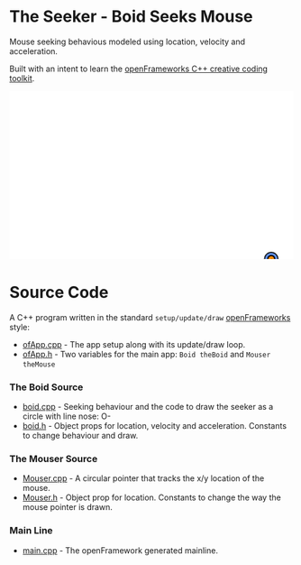 # The Seeker - Boid Seeks Mouse

Mouse seeking behavious modeled using location, velocity and acceleration. 

Built with an intent to learn the [openFrameworks C++ creative coding toolkit](https://openframeworks.cc/).

![SeekerBoid.exe Demo](seeker.gif)

# Source Code

A C++ program written in the standard `setup/update/draw` [openFrameworks](https://openframeworks.cc/) style:

* [ofApp.cpp](https://github.com/stungeye/Seeker-Boid-with-openFrameworks/blob/master/openFrameworksApp11/src/ofApp.cpp) - The app setup along with its update/draw loop.
* [ofApp.h](https://github.com/stungeye/Seeker-Boid-with-openFrameworks/blob/master/openFrameworksApp11/src/ofApp.h) - Two variables for the main app: `Boid theBoid` and `Mouser theMouse`

### The Boid Source

* [boid.cpp](https://github.com/stungeye/Seeker-Boid-with-openFrameworks/blob/master/openFrameworksApp11/src/boid.cpp) - Seeking behaviour and the code to draw the seeker as a circle with line nose: O- 
* [boid.h](https://github.com/stungeye/Seeker-Boid-with-openFrameworks/blob/master/openFrameworksApp11/src/boid.h) - Object props for location, velocity and acceleration. Constants to change behaviour and draw.

### The Mouser Source

* [Mouser.cpp](https://github.com/stungeye/Seeker-Boid-with-openFrameworks/blob/master/openFrameworksApp11/src/Mouser.cpp) - A circular pointer that tracks the x/y location of the mouse.
* [Mouser.h](https://github.com/stungeye/Seeker-Boid-with-openFrameworks/blob/master/openFrameworksApp11/src/Mouser.h) - Object prop for location. Constants to change the way the mouse pointer is drawn.

### Main Line

* [main.cpp](https://github.com/stungeye/Seeker-Boid-with-openFrameworks/blob/master/openFrameworksApp11/src/main.cpp) - The openFramework generated mainline.
